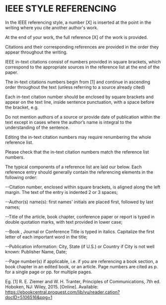 # **IEEE STYLE REFERENCING**

In the IEEE referencing style, a number [X] is inserted at the point in the writing where you cite another author's work.

At the end of your work, the full reference [X] of the work is provided. 

Citations and their corresponding references are provided in the order they appear throughout the writing.

IEEE in-text citations consist of numbers provided in square brackets, which correspond to the appropriate sources in the reference list at the end of the paper.

The in-text citations numbers begin from [1] and continue in ascending order throughout the text (unless referring to a source already cited)  

Each in-text citation number should be enclosed by square brackets and appear on the text line, inside sentence punctuation, with a space before the bracket, e.g.

Do not mention authors of a source or provide date of publication within the text except in cases where the author’s name is integral to the understanding of the sentence.

Editing the in-text citation numbers may require renumbering the whole reference list. 

Please check that the in-text citation numbers match the reference list numbers.

The typical components of a reference list are laid our below. Each reference entry should generally contain the referencing elements in the following order:

--Citation number, enclosed within square brackets, is aligned along the left margin. The text of the entry is indented 2 or 3 spaces;

--Author(s) name(s): first names’  initials are placed first, followed by last names;

--Title of the article, book chapter, conference paper or report is typed in double quotation marks, with text provided in lower case;

--Book , Journal or Conference Title is typed in italics. Capitalize the first letter of each important word in the title;

--Publication information: City, State (if U.S.) or Country if City is not well known: Publisher Name, Date;

--Page number(s) if applicable, i.e. if you are referencing a book section, a book chapter in an edited book, or an article. Page numbers are cited as p. for a single page or pp. for multiple pages.

Eg.  [1]     R. E. Ziemer and W. H. Tranter, Principles of Communications, 7th ed. Hoboken, NJ: Wiley, 2015. [Online]. Available: https://ebookcentral.proquest.com/lib/vu/reader.cation?docID=5106516&ppg=1
